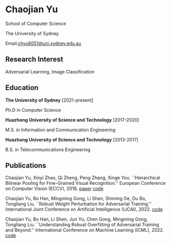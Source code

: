 # Chaojian Yu

School of Computer Science

The University of Sydney

Email:chyu8051@uni.sydney.edu.au

## Research Interest

Adversarial Learning, Image Classification

## Education
**The University of Sydney** [2021-present]

Ph.D in Computer Science

**Huazhong University of Science and Technology** [2017-2020]

M.S. in Information and Communication Engineering

**Huazhong University of Science and Technology** [2013-2017]

B.S. in Telecommunications Engineering

## Publications
Chaojian Yu, Xinyi Zhao, Qi Zheng, Peng Zhang, Xinge You. ``Hierarchical Bilinear Pooling for Fine-Grained Visual Recognition.'' European Conference on Computer Vision (ECCV), 2018. [paper](https://arxiv.org/abs/1807.09915) [code](https://github.com/ChaojianYu/Hierarchical-Bilinear-Pooling)

Chaojian Yu, Bo Han, Mingming Gong, Li Shen, Shiming Ge, Du Bo, Tongliang Liu. ``Robust Weight Perturbation for Adversarial Training.'' International Joint Conference on Artificial Intelligence (IJCAI), 2022. [code](https://github.com/ChaojianYu/Robust-Weight-Perturbation)

Chaojian Yu, Bo Han, Li Shen, Jun Yu, Chen Gong, Mingming Gong, Tongliang Liu. ``Understanding Robust Overfitting of Adversarial Training and Beyond.'' International Conference on Machine Learning (ICML), 2022. [code](https://github.com/ChaojianYu/Understanding-Robust-Overfitting)

